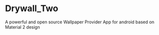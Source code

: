 # Drywall_Two
A powerful and open source Wallpaper Provider App for android based on Material 2 design
